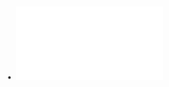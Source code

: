 - ![Website Scraping with Python - 2018.pdf](../assets/Website_Scraping_with_Python_-_2018_1648366381895_0.pdf)